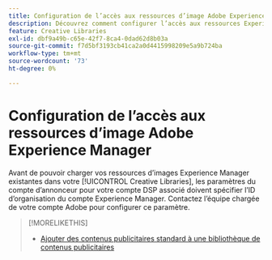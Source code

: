 ```yaml
---
title: Configuration de l’accès aux ressources d’image Adobe Experience Manager
description: Découvrez comment configurer l’accès aux ressources Experience Manager dans  [!DNL Creative].
feature: Creative Libraries
exl-id: dbf9a49b-c65e-42f7-8ca4-0dad62d8b03a
source-git-commit: f7d5bf3193cb41ca2a0d4415998209e5a9b724ba
workflow-type: tm+mt
source-wordcount: '73'
ht-degree: 0%

---
```


# Configuration de l’accès aux ressources d’image Adobe Experience Manager

<!-- Is this relevant only to standard creatives? If so, then move into Standard Creatives chapter instead of at the top, where it is now -->

Avant de pouvoir charger vos ressources d’images Experience Manager existantes dans votre [!UICONTROL Creative Libraries], les paramètres du compte d’annonceur pour votre compte DSP associé doivent spécifier l’ID d’organisation du compte Experience Manager. Contactez l’équipe chargée de votre compte Adobe pour configurer ce paramètre.

>[!MORELIKETHIS]
>
>* [Ajouter des contenus publicitaires standard à une bibliothèque de contenus publicitaires](creative-add-standard.md)
